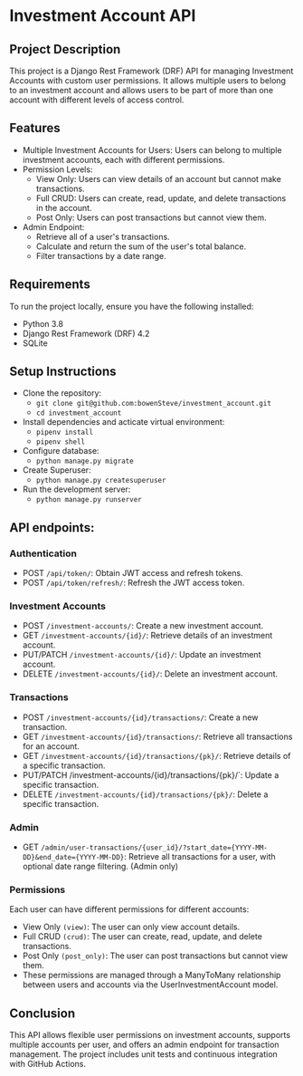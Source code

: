 # Investment Account API 
## Project Description
This project is a Django Rest Framework (DRF) API for managing Investment Accounts with custom user permissions.
It allows multiple users to belong to an investment account and allows users to be part of more than one account with different levels of access control.

## Features
* Multiple Investment Accounts for Users: Users can belong to multiple investment accounts, each with different permissions.
* Permission Levels:
  * View Only:  Users can view details of an account but cannot make transactions.
  * Full CRUD: Users can create, read, update, and delete transactions in the account.
  * Post Only: Users can post transactions but cannot view them.
* Admin Endpoint:
  * Retrieve all of a user's transactions.
  * Calculate and return the sum of the user's total balance.
  * Filter transactions by a date range.
## Requirements
To run the project locally, ensure you have the following installed:
* Python 3.8
* Django Rest Framework (DRF) 4.2
* SQLite
## Setup Instructions
  * Clone the repository:
      * `git clone git@github.com:bowenSteve/investment_account.git`
      * `cd investment_account`
  * Install dependencies and acticate virtual environment:
      * `pipenv install`
      * `pipenv shell`
  * Configure database:
      * `python manage.py migrate`
  * Create Superuser:
      * `python manage.py createsuperuser`
  * Run the development server:
      * `python manage.py runserver`
## API endpoints:
### Authentication
* POST `/api/token/`: Obtain JWT access and refresh tokens.
* POST `/api/token/refresh/`: Refresh the JWT access token.
### Investment Accounts
* POST `/investment-accounts/`: Create a new investment account.
* GET `/investment-accounts/{id}/`: Retrieve details of an investment account.
* PUT/PATCH `/investment-accounts/{id}/`: Update an investment account.
* DELETE `/investment-accounts/{id}/`: Delete an investment account.
### Transactions
* POST `/investment-accounts/{id}/transactions/`: Create a new transaction.
* GET `/investment-accounts/{id}/transactions/`: Retrieve all transactions for an account.
* GET `/investment-accounts/{id}/transactions/{pk}/`: Retrieve details of a specific transaction.
* PUT/PATCH /investment-accounts/{id}/transactions/{pk}/`: Update a specific transaction.
* DELETE `/investment-accounts/{id}/transactions/{pk}/`: Delete a specific transaction.
### Admin
* GET `/admin/user-transactions/{user_id}/?start_date={YYYY-MM-DD}&end_date={YYYY-MM-DD}`: Retrieve all transactions for a user, with optional date range filtering. (Admin only)
### Permissions
Each user can have different permissions for different accounts:

* View Only `(view)`: The user can only view account details.
* Full CRUD `(crud)`: The user can create, read, update, and delete transactions.
* Post Only `(post_only)`: The user can post transactions but cannot view them.
* These permissions are managed through a ManyToMany relationship between users and accounts via the UserInvestmentAccount model.
## Conclusion
This API allows flexible user permissions on investment accounts, supports multiple accounts per user, 
and offers an admin endpoint for transaction management. The project includes unit tests and continuous integration with GitHub Actions.
